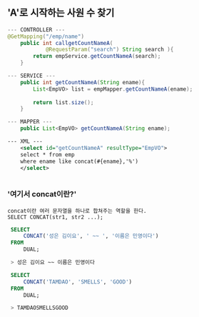 ## 'A'로 시작하는 사원 수 찾기
```java
--- CONTROLLER ---
@GetMapping("/emp/name")
	public int callgetCountNameA(
			@RequestParam("search") String search ){
		return empService.getCountNameA(search);
	}

--- SERVICE --- 
	public int getCountNameA(String ename){
		List<EmpVO> list = empMapper.getCountNameA(ename);
			
		return list.size();
	}

--- MAPPER ---
    public List<EmpVO> getCountNameA(String ename);
```
```xml
--- XML ---
	<select id="getCountNameA" resultType="EmpVO">
	select * from emp
	where ename like concat(#{ename},'%')
	</select>
	
```
### '여기서 concat이란?'
    concat이란 여러 문자열을 하나로 합쳐주는 역할을 한다.
    SELECT CONCAT(str1, str2 ...);
```sql
 SELECT 
     CONCAT('성은 김이요', ' ~~ ', '이름은 민영이다')
 FROM
     DUAL;

 > 성은 김이요 ~~ 이름은 민영이다

 SELECT 
     CONCAT('TAMDAO', 'SMELLS', 'GOOD')
 FROM
     DUAL;

 > TAMDAOSMELLSGOOD
```
```

```